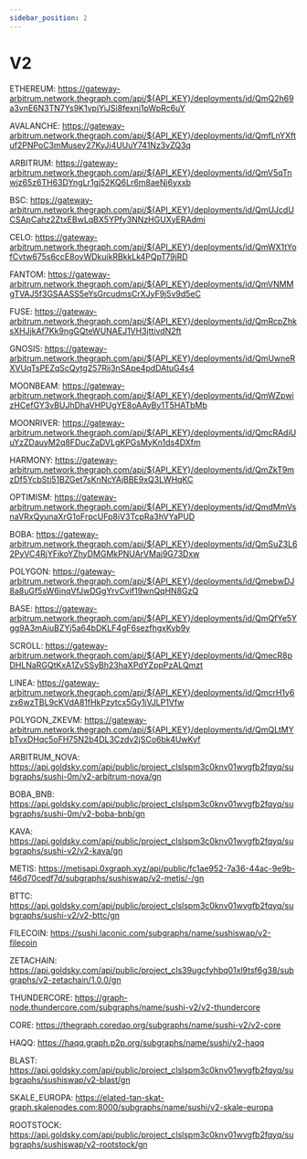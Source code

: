 ```yaml
---
sidebar_position: 2
---
```




# V2

ETHEREUM: https://gateway-arbitrum.network.thegraph.com/api/${API_KEY}/deployments/id/QmQ2h69a3vnE6N3TN7Ys9K1vpjYiJSi8fexnj1pWpRc6uY

AVALANCHE: https://gateway-arbitrum.network.thegraph.com/api/${API_KEY}/deployments/id/QmfLnYXftuf2PNPoC3mMusey27KyJi4UUuY741Nz3vZQ3q

ARBITRUM: https://gateway-arbitrum.network.thegraph.com/api/${API_KEY}/deployments/id/QmV5qTnwjz65z6TH63DYngLr1gj52KQ6Lr6m8aeNj6yxxb

BSC: https://gateway-arbitrum.network.thegraph.com/api/${API_KEY}/deployments/id/QmUJcdUCSApCahz2ZtxEBwLqBX5YPfy3NNzHGUXyERAdmi

CELO: https://gateway-arbitrum.network.thegraph.com/api/${API_KEY}/deployments/id/QmWX1tYofCvtw675s6ccE8ovWDkuikRBkkLk4PQpT79jRD

FANTOM: https://gateway-arbitrum.network.thegraph.com/api/${API_KEY}/deployments/id/QmVNMMgTVAJ5f3GSAASS5eYsGrcudmsCrXJyF9j5v9d5eC

FUSE: https://gateway-arbitrum.network.thegraph.com/api/${API_KEY}/deployments/id/QmRcpZhksXHJjkAf7Kk9ngGQteWUNAEJ1VH3jttivdN2ft

GNOSIS: https://gateway-arbitrum.network.thegraph.com/api/${API_KEY}/deployments/id/QmUwneRXVUqTsPEZqScQytg257Rij3nSApe4pdDAtuG4s4

MOONBEAM: https://gateway-arbitrum.network.thegraph.com/api/${API_KEY}/deployments/id/QmWZpwizHCefGY3vBUJhDhaVHPUgYE8oAAyBy1T5HATbMb

MOONRIVER: https://gateway-arbitrum.network.thegraph.com/api/${API_KEY}/deployments/id/QmcRAdiUuYzZDauyM2q8FDucZaDVLgKPGsMyKn1ds4DXfm

HARMONY: https://gateway-arbitrum.network.thegraph.com/api/${API_KEY}/deployments/id/QmZkT9mzDf5YcbSti51BZGet7sKnNcYAjBBE9xQ3LWHqKC

OPTIMISM: https://gateway-arbitrum.network.thegraph.com/api/${API_KEY}/deployments/id/QmdMmVsnaVRxQyunaXrG1oFrpcUFp8iV3TcpRa3hVYaPUD

BOBA: https://gateway-arbitrum.network.thegraph.com/api/${API_KEY}/deployments/id/QmSuZ3L62PyVC4RjYFikoYZhyDMGMkPNUArVMaj9G73Dxw

POLYGON: https://gateway-arbitrum.network.thegraph.com/api/${API_KEY}/deployments/id/QmebwDJ8a8uGf5sW6inqVfJwDGgYrvCvif19wnQqHN8GzQ

BASE: https://gateway-arbitrum.network.thegraph.com/api/${API_KEY}/deployments/id/QmQfYe5Ygg9A3mAiuBZYj5a64bDKLF4gF6sezfhgxKvb9y

SCROLL: https://gateway-arbitrum.network.thegraph.com/api/${API_KEY}/deployments/id/QmecR8pDHLNaRGQtKxA1ZvSSyBh23haXPdYZppPzALQmzt

LINEA: https://gateway-arbitrum.network.thegraph.com/api/${API_KEY}/deployments/id/QmcrH1y6zx6wzTBL9cKVdA81fHkPzytcx5Gy1iVJLP1Vfw

POLYGON_ZKEVM: https://gateway-arbitrum.network.thegraph.com/api/${API_KEY}/deployments/id/QmQLtMYbTvxDHqc5oFH75N2b4DL3Czdv2jSCo6bk4UwKyf

ARBITRUM_NOVA: https://api.goldsky.com/api/public/project_clslspm3c0knv01wvgfb2fqyq/subgraphs/sushi-0m/v2-arbitrum-nova/gn

BOBA_BNB: https://api.goldsky.com/api/public/project_clslspm3c0knv01wvgfb2fqyq/subgraphs/sushi-0m/v2-boba-bnb/gn

KAVA: https://api.goldsky.com/api/public/project_clslspm3c0knv01wvgfb2fqyq/subgraphs/sushi-v2/v2-kava/gn

METIS: https://metisapi.0xgraph.xyz/api/public/fc1ae952-7a36-44ac-9e9b-f46d70cedf7d/subgraphs/sushiswap/v2-metis/-/gn

BTTC: https://api.goldsky.com/api/public/project_clslspm3c0knv01wvgfb2fqyq/subgraphs/sushi-v2/v2-bttc/gn

FILECOIN: https://sushi.laconic.com/subgraphs/name/sushiswap/v2-filecoin

ZETACHAIN: https://api.goldsky.com/api/public/project_cls39ugcfyhbq01xl9tsf6g38/subgraphs/v2-zetachain/1.0.0/gn

THUNDERCORE: https://graph-node.thundercore.com/subgraphs/name/sushi-v2/v2-thundercore

CORE: https://thegraph.coredao.org/subgraphs/name/sushi-v2/v2-core

HAQQ: https://haqq.graph.p2p.org/subgraphs/name/sushi/v2-haqq

BLAST: https://api.goldsky.com/api/public/project_clslspm3c0knv01wvgfb2fqyq/subgraphs/sushiswap/v2-blast/gn

SKALE_EUROPA: https://elated-tan-skat-graph.skalenodes.com:8000/subgraphs/name/sushi/v2-skale-europa

ROOTSTOCK: https://api.goldsky.com/api/public/project_clslspm3c0knv01wvgfb2fqyq/subgraphs/sushiswap/v2-rootstock/gn
